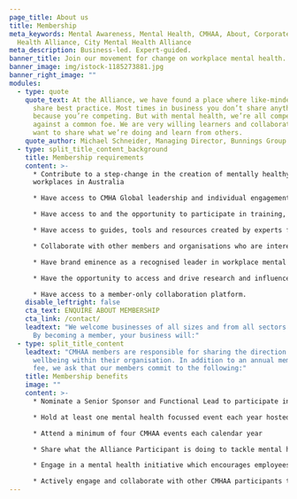```yaml
---
page_title: About us
title: Membership
meta_keywords: Mental Awareness, Mental Health, CMHAA, About, Corporate Mental
  Health Alliance, City Mental Health Alliance
meta_description: Business-led. Expert-guided.
banner_title: Join our movement for change on workplace mental health.
banner_image: img/istock-1185273881.jpg
banner_right_image: ""
modules:
  - type: quote
    quote_text: At the Alliance, we have found a place where like-minded leaders
      share best practice. Most times in business you don’t share anything
      because you’re competing. But with mental health, we’re all competing
      against a common foe. We are very willing learners and collaborators. We
      want to share what we’re doing and learn from others.
    quote_author: Michael Schneider, Managing Director, Bunnings Group Limited
  - type: split_title_content_background
    title: Membership requirements
    content: >-
      * Contribute to a step-change in the creation of mentally healthy
      workplaces in Australia

      * Have access to CMHA Global leadership and individual engagement opportunities with CMHAA’s Expert Advisory Group

      * Have access to and the opportunity to participate in training, benchmarking and research in regard to mental health issues.

      * Have access to guides, tools and resources created by experts for CMHAA participants.

      * Collaborate with other members and organisations who are interested in or concerned with mental health on a common agenda, through participation in events, workshops and consultations.

      * Have brand eminence as a recognised leader in workplace mental health and invitations to participate in media requests and speaking events.

      * Have the opportunity to access and drive research and influence policymakers to improve quality of life of millions of Australians.

      * Have access to a member-only collaboration platform.
    disable_leftright: false
    cta_text: ENQUIRE ABOUT MEMBERSHIP
    cta_link: /contact/
    leadtext: "We welcome businesses of all sizes and from all sectors as members.
      By becoming a member, your business will:"
  - type: split_title_content
    leadtext: "CMHAA members are responsible for sharing the direction of mental
      wellbeing within their organisation. In addition to an annual membership
      fee, we ask that our members commit to the following:"
    title: Membership benefits
    image: ""
    content: >-
      * Nominate a Senior Sponsor and Functional Lead to participate in CMHAA

      * Hold at least one mental health focussed event each year hosted by the Alliance Participant.

      * Attend a minimum of four CMHAA events each calendar year

      * Share what the Alliance Participant is doing to tackle mental health and wellbeing in their workplace

      * Engage in a mental health initiative which encourages employees to share their experiences with mental health

      * Actively engage and collaborate with other CMHAA participants to share and learn from good practice
---
```

